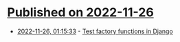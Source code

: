 # [Published on 2022-11-26](index.md)

* [2022-11-26, 01:15:33](https://lobste.rs/s/pijnex/test_factory_functions_django) - [Test factory functions in Django](https://lukeplant.me.uk/blog/posts/test-factory-functions-in-django/)
